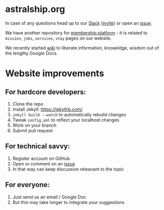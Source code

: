 # astralship.org

In case of any questions head up to our [Slack](https://astralship.slack.com) ([invite](https://astralship.herokuapp.com)) or open an [issue](https://github.com/astralship/astralship.github.io/issues).

We have another repository for [membership platform](https://github.com/astralship/membership-platform) - it is related to `mission`, `jobs`, `services`, `stay` pages on our website.

We recently started [wiki](https://github.com/astralship/wiki/wiki) to liberate information, knoweldge, wisdom out of the lengthy Google Docs.

# Website improvements

## For hardcore developers:

1. Clone the repo
2. Install Jekyll: https://jekyllrb.com/
3. ```jekyll build --watch``` to automatically rebuild changes
4. Tweak ```config.yml``` to reflect your localhost changes
5. Work on your branch
6. Submit pull request

## For technical savvy:

1. Register account on GitHub
2. Open or comment on an [issue](https://github.com/astralship/astralship.github.io/issues)
3. In that way can keep discussion releavant to the topic

## For everyone:

1. Just send us an email / Google Doc
2. But this may take longer to integrate your suggestions
